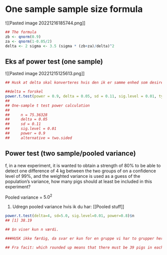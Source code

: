 # One sample sample size formula
![[Pasted image 20221216185744.png]]


```R
## The formula 
zb <- qnorm(0.9) 
za <- qnorm(1-0.05/2) 
delta <- 2 sigma <- 3.5 (sigma * (zb+za)/delta)^2

```


## Eks af power test (one sample)

![[Pasted image 20221215125613.png]]

```R
## Husk at delta skal konverteres hvis den ik er samme enhed som desired mean

##delta = forskel
power.t.test(power = 0.9, delta = 0.05, sd = 0.11, sig.level = 0.01, type = "one.sample") 
## 
## One-sample t test power calculation 
## 
##     n = 75.36328 
##     delta = 0.05 
##     sd = 0.11 
##     sig.level = 0.01 
##     power = 0.9 
##     alternative = two.sided
```

## Power test (two sample/pooled variance)

f, in a new experiment, it is wanted to obtain a strength of 80% to be able to detect one difference of 4 kg between the two groups of on a confidence level of 99%, and the weighted variance is used as a guess of the population’s variance, how many pigs should at least be included in this experiment?

Pooled variance = $5.0^2$

1. Udregn pooled variance hvis ik du har: [[Pooled stuff]]
```R
power.t.test(delta=4, sd=5.0, sig.level=0.01, power=0.8)$n 
## [1] 38.19

## $n viser kun n værdi.

###HUSK ikke færdig, da svar er kun for en gruppe vi har to grupper her så 39*2 = 78 som er svar.

## Fra facit: which rounded up means that there must be 39 pigs in each group and thus in total there must be 78 pigs included in the experiment.
```

